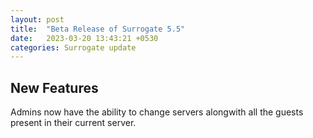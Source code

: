 ```yaml
---
layout: post
title:  "Beta Release of Surrogate 5.5"
date:   2023-03-20 13:43:21 +0530
categories: Surrogate update
---
```


New Features
------

Admins now have the ability to change servers alongwith all the guests present in their current server.
